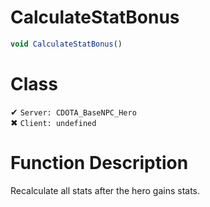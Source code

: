 # CalculateStatBonus
```js	
void CalculateStatBonus()
```
# Class
✔ `Server: CDOTA_BaseNPC_Hero`  
✖ `Client: undefined`  

# Function Description
Recalculate all stats after the hero gains stats.
